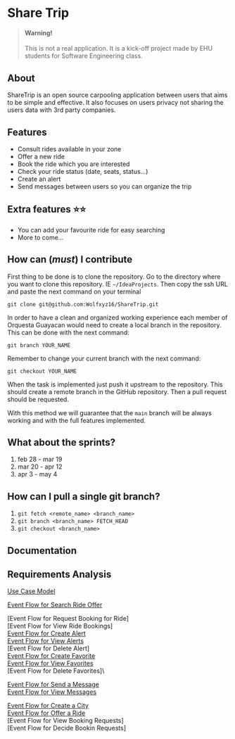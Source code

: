 # Share Trip

> #### **Warning!**
> This is not a real application. It is a kick-off project made by EHU students for Software Engineering class.

## About

ShareTrip is an open source carpooling application between users that aims to be simple and effective. It also focuses on users privacy not sharing the users data with 3rd party companies.

## Features

* Consult rides available in your zone
* Offer a new ride
* Book the ride which you are interested
* Check your ride status (date, seats, status...)
* Create an alert 
* Send messages between users so you can organize the trip

## Extra features ⭐⭐

* You can add your favourite ride for easy searching
* More to come...

## How can (*must*) I contribute

First thing to be done is to clone the repository. Go to the directory where you want to clone this repository. IE ``~/IdeaProjects``. Then copy the ssh URL and paste the next command on your terminal

``git clone git@github.com:Wolfxyz16/ShareTrip.git``

In order to have a clean and organized working experience each member of Orquesta Guayacan would need to create a local branch in the repository. This can be done with the next command:

``git branch YOUR_NAME``

Remember to change your current branch with the next command:

``git checkout YOUR_NAME``

When the task is implemented just push it upstream to the repository. This should create a remote branch in the GitHub repository. Then a pull request should be requested.

With this method we will guarantee that the `main` branch will be always working and with the full features implemented.

## What about the sprints?
1. feb 28 - mar 19
2. mar 20 - apr 12
3. apr 3 - may 4

## How can I pull a single git branch?
1. `git fetch <remote_name> <branch_name>`
2. `git branch <branch_name> FETCH_HEAD`
3. `git checkout <branch_name>`

## Documentation

## Requirements Analysis

[Use Case Model](pages/use_case_model.md)

[Event Flow for Search Ride Offer](pages/uc_search_ride_offer.md)

[Event Flow for Request Booking for Ride]\
[Event Flow for View Ride Bookings]\
[Event Flow for Create Alert](pages/uc_create_alert.md)\
[Event Flow for View Alerts](pages/uc_view_alerts.md)\
[Event Flow for Delete Alert]\
[Event Flow for Create Favorite](pages/uc_create_favorite.md)\
[Event Flow for View Favorites](pages/uc_view_favorites.md)\
[Event Flow for Delete Favorites]\

[Event Flow for Send a Message](pages/uc_send_a_message.md)\
[Event Flow for View Messages](pages/uc_view_messages.md)

[Event Flow for Create a City](pages/uc_create_a_city.md)\
[Event Flow for Offer a Ride](pages/uc_offer_a_ride.md)\
[Event Flow for View Booking Requests]\
[Event Flow for Decide Bookin Requests]

